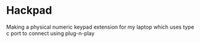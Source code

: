 # Hackpad
Making a physical numeric keypad extension for my laptop which uses type c port to connect using plug-n-play
